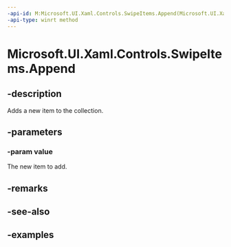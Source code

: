 ```yaml
---
-api-id: M:Microsoft.UI.Xaml.Controls.SwipeItems.Append(Microsoft.UI.Xaml.Controls.SwipeItem)
-api-type: winrt method
---
```


<!-- Method syntax.
public void SwipeItems.Append(SwipeItem value)
-->

# Microsoft.UI.Xaml.Controls.SwipeItems.Append

## -description

Adds a new item to the collection.

## -parameters

### -param value

The new item to add.

## -remarks

## -see-also

## -examples

